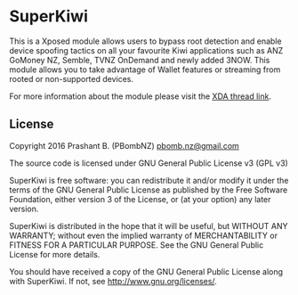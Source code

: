 # SuperKiwi 

This is a Xposed module allows users to bypass root detection and enable device spoofing tactics on all your favourite Kiwi applications such as ANZ GoMoney NZ, Semble, TVNZ OnDemand and newly added 3NOW. This module allows you to take advantage of Wallet features or streaming from rooted or non-supported devices. 

For more information about the module please visit the [XDA thread link](http://forum.xda-developers.com/xposed/modules/xposed-anz-gomoney-zealand-mods-bypass-t3270623).



## License 
Copyright 2016 Prashant B. (PBombNZ) <pbomb.nz@gmail.com>
 
The source code is licensed under GNU General Public License v3 (GPL v3) 

SuperKiwi is free software: you can redistribute it and/or modify
it under the terms of the GNU General Public License as published by
the Free Software Foundation, either version 3 of the License, or
(at your option) any later version.

SuperKiwi is distributed in the hope that it will be useful,
but WITHOUT ANY WARRANTY; without even the implied warranty of
MERCHANTABILITY or FITNESS FOR A PARTICULAR PURPOSE.  See the
GNU General Public License for more details.

You should have received a copy of the GNU General Public License
along with SuperKiwi.  If not, see <http://www.gnu.org/licenses/>.
